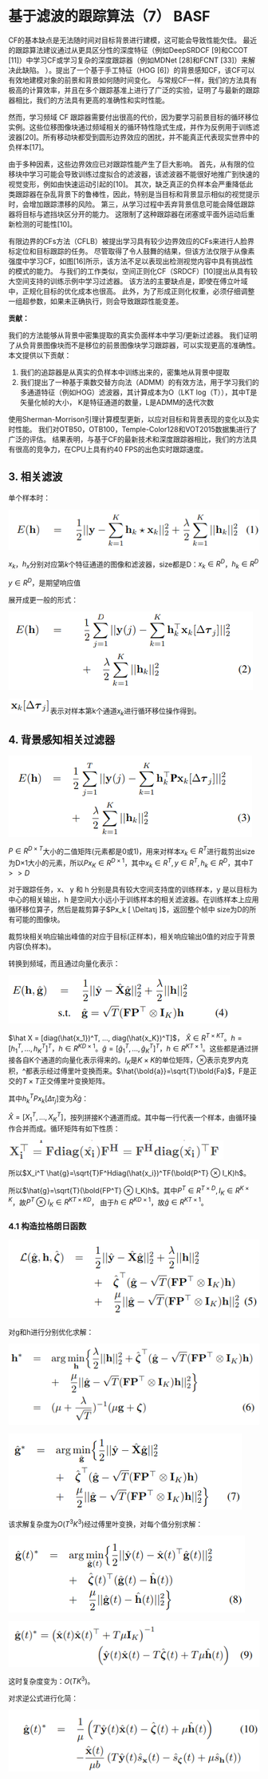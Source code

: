 # 基于滤波的跟踪算法（7） BASF

CF的基本缺点是无法随时间对目标背景进行建模，这可能会导致性能欠佳。 最近的跟踪算法建议通过从更具区分性的深度特征（例如DeepSRDCF [9]和CCOT [11]）中学习CF或学习复杂的深度跟踪器（例如MDNet [28]和FCNT [33]）来解决此缺陷。 ）。提出了一个基于手工特征（HOG [6]）的背景感知CF，该CF可以有效地建模对象的前景和背景如何随时间变化。 与常规CF一样，我们的方法具有极高的计算效率，并且在多个跟踪基准上进行了广泛的实验，证明了与最新的跟踪器相比，我们的方法具有更高的准确性和实时性能。



然而，学习频域 CF 跟踪器需要付出很高的代价，因为要学习前景目标的循环移位实例。这些位移图像块通过频域相关的循环特性隐式生成，并作为反例用于训练滤波器[20]。所有移动块都受到圆形边界效应的困扰，并不能真正代表现实世界中的负样本[17]。



由于多种因素，这些边界效应已对跟踪性能产生了巨大影响。 首先，从有限的位移块中学习可能会导致训练过度拟合的滤波器，该滤波器不能很好地推广到快速的视觉变形，例如由快速运动引起的[10]。 其次，缺乏真正的负样本会严重降低此类跟踪器在杂乱背景下的鲁棒性，因此，特别是当目标和背景显示相似的视觉提示时，会增加跟踪漂移的风险。 第三，从学习过程中丢弃背景信息可能会降低跟踪器将目标与遮挡块区分开的能力。 这限制了这种跟踪器在闭塞或平面外运动后重新检测的可能性[10]。

有限边界的CFs方法（CFLB）被提出学习具有较少边界效应的CFs来进行人脸界标定位和目标跟踪的任务。 尽管取得了令人鼓舞的结果，但该方法仅限于从像素强度中学习CF，如图[16]所示，该方法不足以表现出检测视觉内容中具有挑战性的模式的能力。 与我们的工作类似，空间正则化CF（SRDCF）[10]提出从具有较大空间支持的训练示例中学习过滤器。 该方法的主要缺点是，即使在傅立叶域中，正规化目标的优化成本也很高。 此外，为了形成正则化权重，必须仔细调整一组超参数，如果未正确执行，则会导致跟踪性能变差。

**贡献：**

我们的方法能够从背景中密集提取的真实负面样本中学习/更新过滤器。 我们证明了从负背景图像块而不是移位的前景图像块学习跟踪器，可以实现更高的准确性。 本文提供以下贡献：

1. 我们的追踪器是从真实的负样本中训练出来的，密集地从背景中提取
2. 我们提出了一种基于乘数交替方向法（ADMM）的有效方法，用于学习我们的多通道特征（例如HOG）滤波器，其计算成本为O（LKT log（T）），其中T是矢量化帧的大小， K是特征通道的数量，L是ADMM的迭代次数

使用Sherman-Morrison引理计算模型更新，以应对目标和背景表现的变化以及实时性能。 我们对OTB50，OTB100，Temple-Color128和VOT2015数据集进行了广泛的评估。 结果表明，与基于CF的最新技术和深度跟踪器相比，我们的方法具有很高的竞争力，在CPU上具有约40 FPS的出色实时跟踪速度。



## 3. 相关滤波

单个样本时：

![image-20210404144220277](图表库/image-20210404144220277.png)

$x_k$，$h_x$分别对应第$k$个特征通道的图像和滤波器，size都是D：$x_k \in R^D$，$h_k \in R^D$

$y \in R^D$，是期望响应值

展开成更一般的形式：

![image-20210404144302450](图表库/image-20210404144302450.png)

![image-20210404144854285](图表库/image-20210404144854285.png)表示对样本第k个通道$x_k$进行循环移位操作得到。

## 4. 背景感知相关过滤器

![image-20210404145117406](图表库/image-20210404145117406.png)

$P \in  R^{D × T}$大小的二值矩阵(元素都是0或1)，用来对样本$x_k \in R^T$进行裁剪出size为D×1大小的元素，所以$Px_K \in R^{D×1}$，其中$x_k \in R^T, y \in R^T, h_k \in R^D$，其中$T >> D$

对于跟踪任务，x、 y 和 h 分别是具有较大空间支持度的训练样本，y 是以目标为中心的相关输出，h 是空间大小远小于训练样本的相关滤波器。在训练样本上应用循环移位算子，然后是裁剪算子$Px_k [ \Deltaτj ]$，返回整个帧中 size为D的所有可能的图像块。

裁剪块相关响应输出峰值的对应于目标(正样本)，相关响应输出0值的对应于背景内容(负样本)。

转换到频域，而且通过向量化表示：

![image-20210404151235998](图表库/image-20210404151235998.png)

$\hat X = [diag(\hat{x_1})^T, ..., diag(\hat{x_K})^T]$， $\hat{X} \in R^{T×KT}$。$h=[h_1^T, ..., h_K^T]^T$，$h \in R^{KD×1}$。$\hat{g}=[\hat{g}_1^T, ..., \hat{g}_K^T]^T$，$h \in R^{KT×1}$。这些都是通过拼接各自K个通道的向量化表示得来的。$I_K$是$K×K$的单位矩阵，⊗表示克罗内克积，^都表示经过傅里叶变换而来。$\hat{\bold{a}}=\sqrt{T}\bold{Fa}$，F是正交的$T×T$正交傅里叶变换矩阵。

其中$h_k^TPx_k[\Delta τ_j]$变为$\hat{X}\hat{g}$：

$\hat{X}=[X_1^T, ..., X_K^T]$，按列拼接K个通道而成。其中每一行代表一个样本，由循环操作合并而成。循环矩阵有如下性质：

![image-20210404161919262](图表库/image-20210404161919262.png)

所以$X_i^T \hat{g}=\sqrt{T}F^Hdiag(\hat{x_i})^TF(\bold{P^T} ⊗ I_K)h$。

所以$\hat{g}=\sqrt{T}(\bold{FP^T} ⊗ I_K)h$。其中$P^T \in R^{T×D}, I_K \in R^{K×K}$，故$P^T ⊗ I_K \in R^{KT×KD}$， 由于$h \in R^{KD×1}$，故$\hat{g} \in R^{KT×1}$。



### 4.1 构造拉格朗日函数

![image-20210404163217307](图表库/image-20210404163217307.png)

对g和h进行分别优化求解：

![image-20210404163326207](图表库/image-20210404163326207.png)

![image-20210404163341702](图表库/image-20210404163341702.png)

该求解复杂度为$O(T^3 K^3)$经过傅里叶变换，对每个值分别求解：

![image-20210404163510203](图表库/image-20210404163510203.png)

![image-20210404163652344](图表库/image-20210404163652344.png)

这时复杂度变为：$O(T K^3)$。

对求逆公式进行化简：

![image-20210404163712260](图表库/image-20210404163712260.png)

